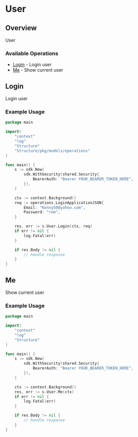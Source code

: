 # User

## Overview

User

### Available Operations

* [Login](#login) - Login user
* [Me](#me) - Show current user

## Login

Login user

### Example Usage

```go
package main

import(
	"context"
	"log"
	"Structure"
	"Structure/pkg/models/operations"
)

func main() {
    s := sdk.New(
        sdk.WithSecurity(shared.Security{
            BearerAuth: "Bearer YOUR_BEARER_TOKEN_HERE",
        }),
    )

    ctx := context.Background()    
    req := operations.LoginApplicationJSON{
        Email: "Kenny50@yahoo.com",
        Password: "rem",
    }

    res, err := s.User.Login(ctx, req)
    if err != nil {
        log.Fatal(err)
    }

    if res.Body != nil {
        // handle response
    }
}
```

## Me

Show current user

### Example Usage

```go
package main

import(
	"context"
	"log"
	"Structure"
)

func main() {
    s := sdk.New(
        sdk.WithSecurity(shared.Security{
            BearerAuth: "Bearer YOUR_BEARER_TOKEN_HERE",
        }),
    )

    ctx := context.Background()
    res, err := s.User.Me(ctx)
    if err != nil {
        log.Fatal(err)
    }

    if res.Body != nil {
        // handle response
    }
}
```
